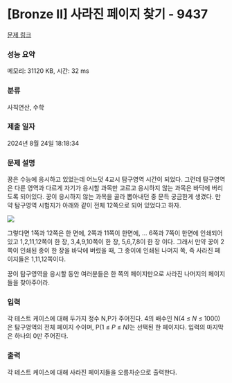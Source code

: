 # [Bronze II] 사라진 페이지 찾기 - 9437 

[문제 링크](https://www.acmicpc.net/problem/9437) 

### 성능 요약

메모리: 31120 KB, 시간: 32 ms

### 분류

사칙연산, 수학

### 제출 일자

2024년 8월 24일 18:18:34

### 문제 설명

<p>꿍은 수능에 응시하고 있었는데 어느덧 4교시 탐구영역 시간이 되었다. 그런데 탐구영역은 다른 영역과 다르게 자기가 응시할 과목만 고르고 응시하지 않는 과목은 바닥에 버리도록 되어있다. 꿍이 응시하지 않는 과목을 골라 뽑아내던 중 문득 궁금한게 생겼다. 만약 탐구영역 시험지가 아래와 같이 전체 12쪽으로 되어 있었다고 하자. </p>

<p><img src="https://www.acmicpc.net/upload/images2/newspaper.png"></p>

<p>그렇다면 1쪽과 12쪽은 한 면에, 2쪽과 11쪽이 한면에, ... 6쪽과 7쪽이 한면에 인쇄되어 있고 1,2,11,12쪽이 한 장, 3,4,9,10쪽이 한 장, 5,6,7,8이 한 장 이다. 그래서 만약 꿍이 2쪽이 인쇄된 종이 한 장을 바닥에 버렸을 때, 그 종이에 인쇄된 나머지 쪽, 즉 사라진 페이지들은 1,11,12쪽이다.</p>

<p>꿍이 탐구영역을 응시할 동안 여러분들은 한 쪽의 페이지만으로 사라진 나머지의 페이지들을 찾아주어라.</p>

### 입력 

 <p>각 테스트 케이스에 대해 두가지 정수 N,P가 주어진다. 4의 배수인 N(4 ≤ <em>N</em> ≤ 1000)은 탐구영역의 전체 페이지 수이며, P(1 ≤ <em>P</em> ≤ <em>N)</em>는 선택된 한 페이지다. 입력의 마지막은 하나의 0만 주어진다.</p>

### 출력 

 <p>각 테스트 케이스에 대해 사라진 페이지들을 오름차순으로 출력한다.</p>

